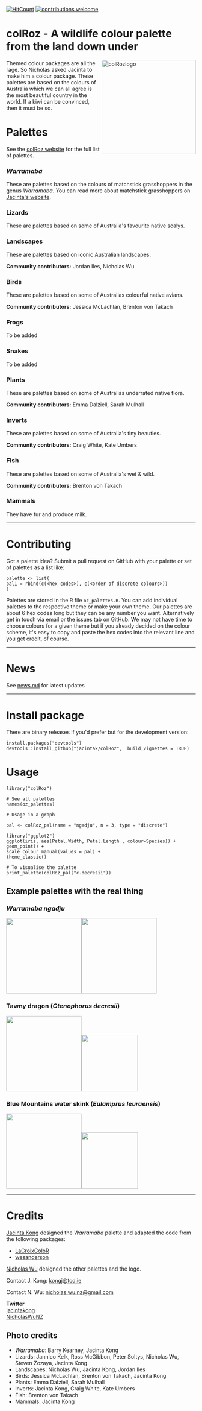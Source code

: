 [![HitCount](http://hits.dwyl.io/jacintak/colRoz.svg)](http://hits.dwyl.io/jacintak/colRoz)
[![contributions welcome](https://img.shields.io/badge/contributions-welcome-brightgreen.svg?style=flat)](https://github.com/jacintak/colRoz/issues)


# colRoz - A wildlife colour palette from the land down under

<img align="right" src="https://github.com/jacintak/colRoz/blob/master/images/colRoz_logo_v2.png" height=250 alt="colRozlogo">


Themed colour packages are all the rage. So Nicholas asked Jacinta to make him a colour package. These palettes are based on the colours of Australia which we can all agree is the most beautiful country in the world. If a kiwi can be convinced, then it must be so.

# Palettes
See the [colRoz website](https://jacintak.github.io/colRoz) for the full list of palettes.

### *Warramaba*
These are palettes based on the colours of matchstick grasshoppers in the genus *Warramaba*. You can read more about matchstick grasshoppers on [Jacinta's website](https://jacintakongresearch.wordpress.com/matchstick-grasshoppers/).

### Lizards
These are palettes based on some of Australia's favourite native scalys.

### Landscapes
These are palettes based on iconic Australian landscapes.

**Community contributors:** Jordan Iles, Nicholas Wu

### Birds
These are palettes based on some of Australias colourful native avians.

**Community contributors:** Jessica McLachlan, Brenton von Takach

### Frogs
To be added

### Snakes
To be added

### Plants
These are palettes based on some of Australias underrated native flora.

**Community contributors:** Emma Dalziell, Sarah Mulhall

### Inverts
These are palettes based on some of Australia's tiny beauties.

**Community contributors:** Craig White, Kate Umbers

### Fish
These are palettes based on some of Australia's wet & wild.

**Community contributors:** Brenton von Takach

### Mammals
They have fur and produce milk.

***

# Contributing
Got a palette idea? Submit a pull request on GitHub with your palette or set of palettes as a list like:

```
palette <- list(
pal1 = rbind(c(<hex codes>), c(<order of discrete colours>))
)
```

Palettes are stored in the R file `oz_palettes.R`. You can add individual palettes to the respective theme or make your own theme. Our palettes are about 6 hex codes long but they can be any number you want. Alternatively get in touch via email or the issues tab on GitHub. We may not have time to choose colours for a given theme but if you already decided on the colour scheme, it's easy to copy and paste the hex codes into the relevant line and you get credit, of course.

***

# News

See [news.md](https://github.com/jacintak/colRoz/blob/master/NEWS.md) for latest updates

***

# Install package

There are binary releases if you'd prefer but for the development version:

```
install.packages("devtools")
devtools::install_github("jacintak/colRoz",  build_vignettes = TRUE)
```

# Usage

```
library("colRoz")

# See all palettes
names(oz_palettes)

# Usage in a graph

pal <- colRoz_pal(name = "ngadju", n = 3, type = "discrete")

library("ggplot2")
ggplot(iris, aes(Petal.Width, Petal.Length , colour=Species)) +
geom_point() +
scale_colour_manual(values = pal) +
theme_classic()

# To visualise the palette
print_palette(colRoz_pal("c.decresii"))
```

## Example palettes with the real thing

### *Warramaba ngadju*
<img src="https://github.com/jacintak/colRoz/blob/master/images/ngadju.png" height=200><img src="https://jacintakongresearch.files.wordpress.com/2015/03/file_000.jpeg" height=200>

### Tawny dragon (*Ctenophorus decresii*)
<img src="https://github.com/jacintak/colRoz/blob/gh-pages/images/c.decresii.png" height=200><img src="https://github.com/jacintak/colRoz/blob/gh-pages/raw_images/c.decresii.jpg" height=150>

### Blue Mountains water skink (*Eulamprus leuraensis*)
<img src="https://github.com/jacintak/colRoz/blob/gh-pages/images/e.leuraensis.png" height=200><img src="https://github.com/jacintak/colRoz/blob/gh-pages/raw_images/e.leuraensis_P.Soltys.jpg" height=150>

***

# Credits

[Jacinta Kong](https://jacintak.github.io) designed the *Warramaba* palette and adapted the code from the following packages:

* [LaCroixColoR](https://github.com/johannesbjork/LaCroixColoR)
* [wesanderson](https://github.com/karthik/wesanderson)

[Nicholas Wu](https://github.com/nicholaswunz) designed the other palettes and the logo.

Contact J. Kong: <kongj@tcd.ie>

Contact N. Wu: <nicholas.wu.nz@gmail.com>

**Twitter**   
[jacintakong](https://twitter.com/jacintakong)   
[NicholasWuNZ](https://twitter.com/NicholasWuNZ)  

## Photo credits

* *Warramaba*: Barry Kearney, Jacinta Kong
* Lizards: Jannico Kelk, Ross McGibbon, Peter Soltys, Nicholas Wu, Steven Zozaya, Jacinta Kong
* Landscapes: Nicholas Wu, Jacinta Kong, Jordan Iles
* Birds: Jessica McLachlan, Brenton von Takach, Jacinta Kong
* Plants: Emma Dalziell, Sarah Mulhall
* Inverts: Jacinta Kong, Craig White, Kate Umbers
* Fish: Brenton von Takach
* Mammals: Jacinta Kong
